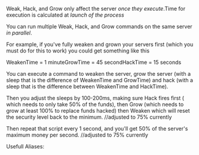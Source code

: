 Weak, Hack, and Grow only affect the server *once they execute*.Time for execution is calculated at *launch of the process*

You can run multiple Weak, Hack, and Grow commands on the same server *in parallel*.

For example, if you've fully weaken and grown your servers first (which you must do for this to work) you could get something like this

WeakenTime = 1 minuteGrowTime = 45 secondHackTime = 15 seconds

You can execute a command to weaken the server, grow the server (with a sleep that is the difference of WeakenTime and GrowTime) and hack (with a sleep that is the difference between WeakenTime and HackTime).

Then you adjust the sleeps by 100-200ms, making sure Hack fires first ( which needs to only take 50% of the funds), then Grow (which needs to grow at least 100% to replace funds hacked) then Weaken which will reset the security level back to the minimum. //adjusted to 75% currently

Then repeat that script every 1 second, and you'll get 50% of the server's maximum money per second. //adjusted to 75% currently

Usefull Aliases:


